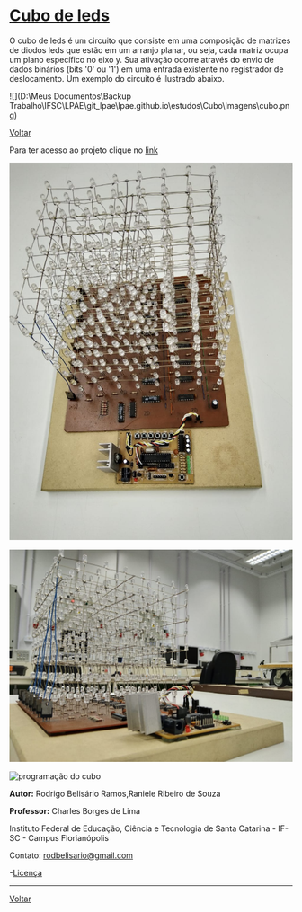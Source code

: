 # [Cubo de leds](https://github.com/Kallarari/lpae.github.io/tree/master/projetos/leds%20cube)

O cubo de leds é um circuito que consiste em uma composição de matrizes de diodos leds que estão em um arranjo planar, ou seja, cada matriz ocupa um plano específico no eixo y. Sua ativação ocorre através do envio de dados binários (bits '0' ou '1') em uma entrada existente no registrador de deslocamento. Um exemplo do circuito é ilustrado abaixo.



![](D:\Meus Documentos\Backup Trabalho\IFSC\LPAE\git_lpae\lpae.github.io\estudos\Cubo\Imagens\cubo.png)



[Voltar](https://lpae.github.io/estudos/)

Para ter acesso ao projeto clique no [link ](https://drive.google.com/open?id=0BxypEsuCzldFdzN6elYwenJZX1lJckE4ak5DdUZoNnk5ek1v)

![cubo suerior](https://github.com/LPAE/lpae.github.io/blob/master/estudos/Cubo/Imagens/imagem%20superior.jpeg?raw=true)


![cubo inferior](https://github.com/LPAE/lpae.github.io/blob/master/estudos/Cubo/Imagens/cubo%20inferior.jpeg?raw=true)


![programação do cubo](https://github.com/LPAE/lpae.github.io/blob/master/estudos/Cubo/Imagens/giphy.gif?raw=true)

__Autor:__
Rodrigo Belisário Ramos,Raniele Ribeiro de Souza
<br/>

__Professor:__
Charles Borges de Lima
<br>


Instituto Federal de Educação, Ciência e Tecnologia de Santa Catarina - IF-SC - Campus Florianópolis
<br/>

Contato:
rodbelisario@gmail.com


-[Licença](./license)

---
[Voltar](https://lpae.github.io/)

